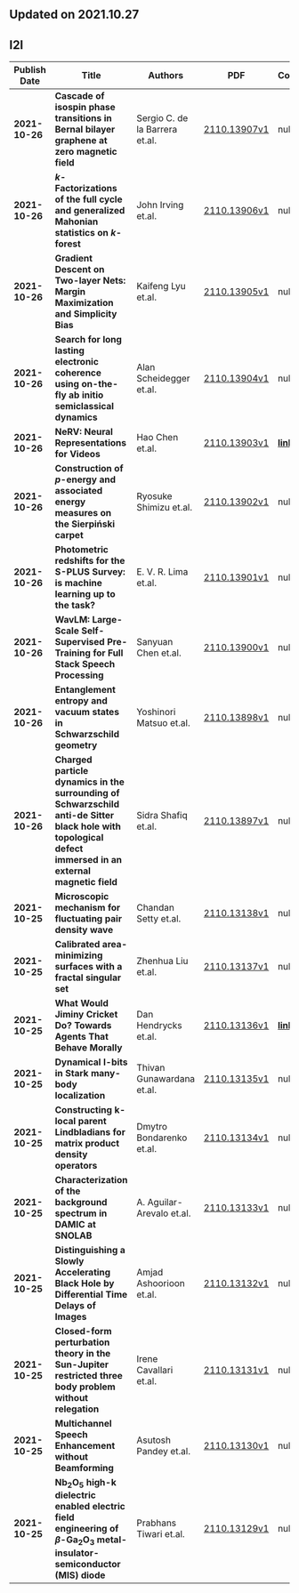 ## Updated on 2021.10.27

## I2I

|Publish Date|Title|Authors|PDF|Code|
|---|---|---|---|---|
|**2021-10-26**|**Cascade of isospin phase transitions in Bernal bilayer graphene at zero magnetic field**|Sergio C. de la Barrera et.al.|[2110.13907v1](http://arxiv.org/abs/2110.13907v1)|null|
|**2021-10-26**|**$k$-Factorizations of the full cycle and generalized Mahonian statistics on $k$-forest**|John Irving et.al.|[2110.13906v1](http://arxiv.org/abs/2110.13906v1)|null|
|**2021-10-26**|**Gradient Descent on Two-layer Nets: Margin Maximization and Simplicity Bias**|Kaifeng Lyu et.al.|[2110.13905v1](http://arxiv.org/abs/2110.13905v1)|null|
|**2021-10-26**|**Search for long lasting electronic coherence using on-the-fly ab initio semiclassical dynamics**|Alan Scheidegger et.al.|[2110.13904v1](http://arxiv.org/abs/2110.13904v1)|null|
|**2021-10-26**|**NeRV: Neural Representations for Videos**|Hao Chen et.al.|[2110.13903v1](http://arxiv.org/abs/2110.13903v1)|**[link](https://github.com/haochen-rye/nerv)**|
|**2021-10-26**|**Construction of $p$-energy and associated energy measures on the Sierpiński carpet**|Ryosuke Shimizu et.al.|[2110.13902v1](http://arxiv.org/abs/2110.13902v1)|null|
|**2021-10-26**|**Photometric redshifts for the S-PLUS Survey: is machine learning up to the task?**|E. V. R. Lima et.al.|[2110.13901v1](http://arxiv.org/abs/2110.13901v1)|null|
|**2021-10-26**|**WavLM: Large-Scale Self-Supervised Pre-Training for Full Stack Speech Processing**|Sanyuan Chen et.al.|[2110.13900v1](http://arxiv.org/abs/2110.13900v1)|null|
|**2021-10-26**|**Entanglement entropy and vacuum states in Schwarzschild geometry**|Yoshinori Matsuo et.al.|[2110.13898v1](http://arxiv.org/abs/2110.13898v1)|null|
|**2021-10-26**|**Charged particle dynamics in the surrounding of Schwarzschild anti-de Sitter black hole with topological defect immersed in an external magnetic field**|Sidra Shafiq et.al.|[2110.13897v1](http://arxiv.org/abs/2110.13897v1)|null|
|**2021-10-25**|**Microscopic mechanism for fluctuating pair density wave**|Chandan Setty et.al.|[2110.13138v1](http://arxiv.org/abs/2110.13138v1)|null|
|**2021-10-25**|**Calibrated area-minimizing surfaces with a fractal singular set**|Zhenhua Liu et.al.|[2110.13137v1](http://arxiv.org/abs/2110.13137v1)|null|
|**2021-10-25**|**What Would Jiminy Cricket Do? Towards Agents That Behave Morally**|Dan Hendrycks et.al.|[2110.13136v1](http://arxiv.org/abs/2110.13136v1)|**[link](https://github.com/hendrycks/jiminy-cricket)**|
|**2021-10-25**|**Dynamical l-bits in Stark many-body localization**|Thivan Gunawardana et.al.|[2110.13135v1](http://arxiv.org/abs/2110.13135v1)|null|
|**2021-10-25**|**Constructing k-local parent Lindbladians for matrix product density operators**|Dmytro Bondarenko et.al.|[2110.13134v1](http://arxiv.org/abs/2110.13134v1)|null|
|**2021-10-25**|**Characterization of the background spectrum in DAMIC at SNOLAB**|A. Aguilar-Arevalo et.al.|[2110.13133v1](http://arxiv.org/abs/2110.13133v1)|null|
|**2021-10-25**|**Distinguishing a Slowly Accelerating Black Hole by Differential Time Delays of Images**|Amjad Ashoorioon et.al.|[2110.13132v1](http://arxiv.org/abs/2110.13132v1)|null|
|**2021-10-25**|**Closed-form perturbation theory in the Sun-Jupiter restricted three body problem without relegation**|Irene Cavallari et.al.|[2110.13131v1](http://arxiv.org/abs/2110.13131v1)|null|
|**2021-10-25**|**Multichannel Speech Enhancement without Beamforming**|Asutosh Pandey et.al.|[2110.13130v1](http://arxiv.org/abs/2110.13130v1)|null|
|**2021-10-25**|**Nb$_{2}$O$_{5}$ high-k dielectric enabled electric field engineering of $β$-Ga$_{2}$O$_{3}$ metal-insulator-semiconductor (MIS) diode**|Prabhans Tiwari et.al.|[2110.13129v1](http://arxiv.org/abs/2110.13129v1)|null|

